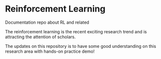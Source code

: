 # Reinforcement Learning
Documentation repo about RL and related



The reinforcement learning is the recent exciting research trend and is attracting the attention of scholars.



The updates on this repository is to have some good understanding on this research area with hands-on practice demo!
